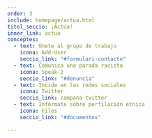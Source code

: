 ```yaml
---
order: 3
include: homepage/actua.html
titol_seccio: ¡Actúa!
inner_link: actua
conceptes:
  - text: Únete al grupo de trabajo
    icona: Add-User
    seccio_link: "#formulari-contacte"
  - text: Comunica una parada racista
    icona: Speak-2
    seccio_link: "#denuncia"
  - text: Incide en las redes sociales
    icona: Twitter
    seccio_link: campana-twitter
  - text: Infórmate sobre perfilación étnica
    icona: Files
    seccio_link: "#documentos"

---
```


